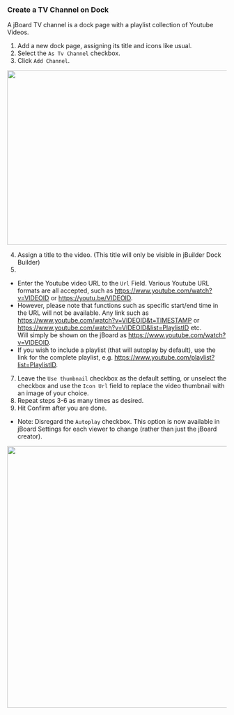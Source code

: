 ### Create a TV Channel on Dock
A jBoard TV channel is a dock page with a playlist collection of Youtube Videos.
1. Add a new dock page, assigning its title and icons like usual.
2. Select the `As Tv Channel` checkbox. 
3. Click `Add Channel`.

<img src="https://i.imgur.com/CUizWx7.png" width=550 height=400>

4. Assign a title to the video. (This title will only be visible in jBuilder Dock Builder)
5. 
* Enter the Youtube video URL to the `Url` Field. Various Youtube URL formats are all accepted, such as https://www.youtube.com/watch?v=VIDEOID or https://youtu.be/VIDEOID. <br> 
* However, please note that functions such as specific start/end time in the URL will not be available. Any link such as https://www.youtube.com/watch?v=VIDEOID&t=TIMESTAMP or https://www.youtube.com/watch?v=VIDEOID&list=PlaylistID etc.<br> Will simply be shown on the jBoard as https://www.youtube.com/watch?v=VIDEOID. <br> 
* If you wish to include a playlist (that will autoplay by default), use the link for the complete playlist, e.g. https://www.youtube.com/playlist?list=PlaylistID. 

7. Leave the `Use thumbnail` checkbox as the default setting, or unselect the checkbox and use the `Icon Url` field to replace the video thumbnail with an image of your choice. 
8. Repeat steps 3-6 as many times as desired. 
9. Hit Confirm after you are done.
- Note: Disregard the `Autoplay` checkbox. This option is now available in jBoard Settings for each viewer to change (rather than just the jBoard creator). 

<img src="https://i.imgur.com/LJlavkC.png" width=550 height=600>
